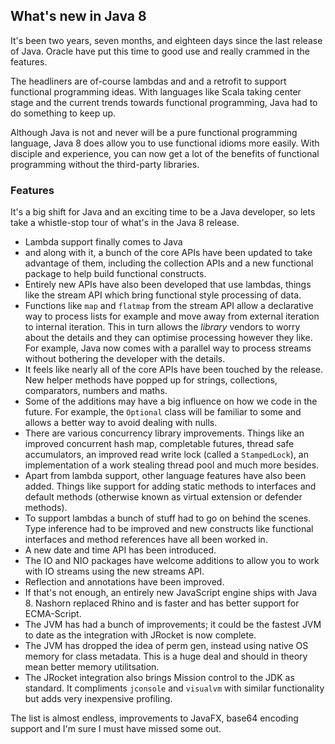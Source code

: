 ## What's new in Java 8

It's been two years, seven months, and eighteen days since the last release of Java. Oracle have put this time to good use and really crammed in the features.

The headliners are of-course lambdas and and a retrofit to support functional programming ideas. With languages like Scala taking center stage and the current trends towards functional programming, Java had to do something to keep up.

Although Java is not and never will be a pure functional programming language, Java 8 does allow you to use functional idioms more easily. With disciple and experience, you can now get a lot of the benefits of functional programming without the third-party libraries.


### Features

It's a big shift for Java and an exciting time to be a Java developer, so lets take a whistle-stop tour of what's in the Java 8 release.

* Lambda support finally comes to Java
* and along with it, a bunch of the core APIs have been updated to take advantage of them, including the collection APIs and a new functional package to help build functional constructs.
* Entirely new APIs have also been developed that use lambdas, things like the stream API which bring functional style processing of data.
* Functions like `map` and `flatmap` from the stream API allow a declarative way to process lists for example and move away from external iteration to internal iteration. This in turn allows the _library_ vendors to worry about the details and they can optimise processing however they like. For example, Java now comes with a parallel way to process streams without bothering the developer with the details.
* It feels like nearly all of the core APIs have been touched by the release. New helper methods have popped up for strings, collections, comparators, numbers and maths.
* Some of the additions may have a big influence on how we code in the future. For example, the `Optional` class will be familiar to some and allows a better way to avoid dealing with nulls.
* There are various concurrency library improvements. Things like an improved concurrent hash map, completable futures, thread safe accumulators, an improved read write lock (called a `StampedLock`), an implementation of a work stealing thread pool and much more besides.
* Apart from lambda support, other language features have also been added. Things like support for adding static methods to interfaces and default methods (otherwise known as virtual extension or defender methods).
* To support lambdas a bunch of stuff had to go on behind the scenes. Type inference had to be improved and new constructs like functional interfaces and method references have all been worked in.
* A new date and time API has been introduced.
* The IO and NIO packages have welcome additions to allow you to work with IO streams using the new streams API.
* Reflection and annotations have been improved.
* If that's not enough, an entirely new JavaScript engine ships with Java 8. Nashorn replaced Rhino and is faster and has better support for ECMA-Script.
* The JVM has had a bunch of improvements; it could be the fastest JVM to date as the integration with JRocket is now complete.
* The JVM has dropped the idea of perm gen, instead using native OS memory for class metadata. This is a huge deal and should in theory mean better memory utilitsation.
* The JRocket integration also brings Mission control to the JDK as standard. It compliments `jconsole` and `visualvm` with similar functionality but adds very inexpensive profiling.

The list is almost endless, improvements to JavaFX, base64 encoding support and I'm sure I must have missed some out.
